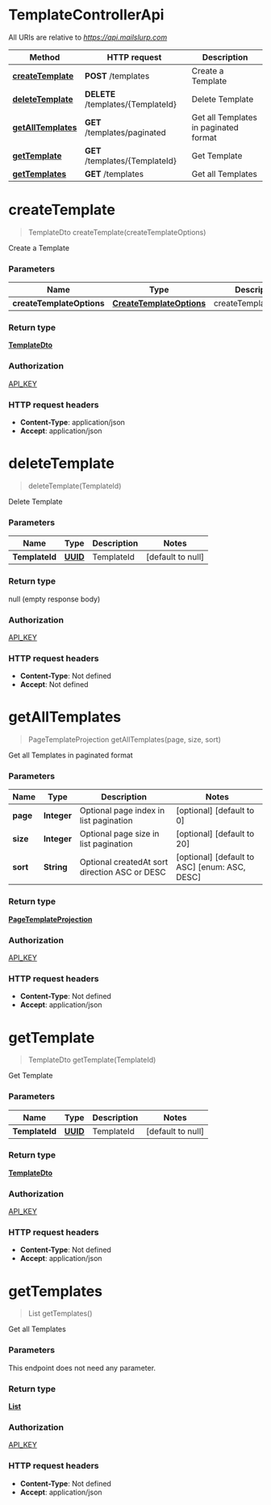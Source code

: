 # TemplateControllerApi

All URIs are relative to *https://api.mailslurp.com*

Method | HTTP request | Description
------------- | ------------- | -------------
[**createTemplate**](TemplateControllerApi#createTemplate) | **POST** /templates | Create a Template
[**deleteTemplate**](TemplateControllerApi#deleteTemplate) | **DELETE** /templates/{TemplateId} | Delete Template
[**getAllTemplates**](TemplateControllerApi#getAllTemplates) | **GET** /templates/paginated | Get all Templates in paginated format
[**getTemplate**](TemplateControllerApi#getTemplate) | **GET** /templates/{TemplateId} | Get Template
[**getTemplates**](TemplateControllerApi#getTemplates) | **GET** /templates | Get all Templates


<a name="createTemplate"></a>
# **createTemplate**
> TemplateDto createTemplate(createTemplateOptions)

Create a Template

### Parameters

Name | Type | Description  | Notes
------------- | ------------- | ------------- | -------------
 **createTemplateOptions** | [**CreateTemplateOptions**](../Models/CreateTemplateOptions)| createTemplateOptions |

### Return type

[**TemplateDto**](../Models/TemplateDto)

### Authorization

[API_KEY](../README#API_KEY)

### HTTP request headers

- **Content-Type**: application/json
- **Accept**: application/json

<a name="deleteTemplate"></a>
# **deleteTemplate**
> deleteTemplate(TemplateId)

Delete Template

### Parameters

Name | Type | Description  | Notes
------------- | ------------- | ------------- | -------------
 **TemplateId** | [**UUID**](../Models/)| TemplateId | [default to null]

### Return type

null (empty response body)

### Authorization

[API_KEY](../README#API_KEY)

### HTTP request headers

- **Content-Type**: Not defined
- **Accept**: Not defined

<a name="getAllTemplates"></a>
# **getAllTemplates**
> PageTemplateProjection getAllTemplates(page, size, sort)

Get all Templates in paginated format

### Parameters

Name | Type | Description  | Notes
------------- | ------------- | ------------- | -------------
 **page** | **Integer**| Optional page index in list pagination | [optional] [default to 0]
 **size** | **Integer**| Optional page size in list pagination | [optional] [default to 20]
 **sort** | **String**| Optional createdAt sort direction ASC or DESC | [optional] [default to ASC] [enum: ASC, DESC]

### Return type

[**PageTemplateProjection**](../Models/PageTemplateProjection)

### Authorization

[API_KEY](../README#API_KEY)

### HTTP request headers

- **Content-Type**: Not defined
- **Accept**: application/json

<a name="getTemplate"></a>
# **getTemplate**
> TemplateDto getTemplate(TemplateId)

Get Template

### Parameters

Name | Type | Description  | Notes
------------- | ------------- | ------------- | -------------
 **TemplateId** | [**UUID**](../Models/)| TemplateId | [default to null]

### Return type

[**TemplateDto**](../Models/TemplateDto)

### Authorization

[API_KEY](../README#API_KEY)

### HTTP request headers

- **Content-Type**: Not defined
- **Accept**: application/json

<a name="getTemplates"></a>
# **getTemplates**
> List getTemplates()

Get all Templates

### Parameters
This endpoint does not need any parameter.

### Return type

[**List**](../Models/TemplateProjection)

### Authorization

[API_KEY](../README#API_KEY)

### HTTP request headers

- **Content-Type**: Not defined
- **Accept**: application/json

